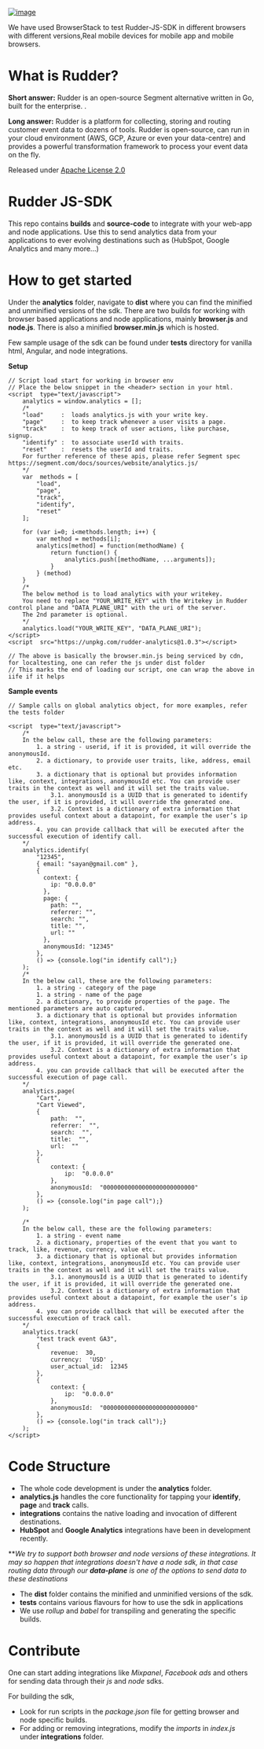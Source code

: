 <a href="https://www.browserstack.com"><img src="https://ci3.googleusercontent.com/proxy/fRtKCNzBZpi9ih7yLQjPyjk7A9PxqJSiy1dTNOrILhk96t0fWP7SRzPd4Hn5mtbbUBydy4zbFkokhaIAs_i98IYStoc64CUjt6bgJnR3J4lRKrZyT3L7N-M7sWO8eXnpWNTQr0cn6CaZ_euFxzzQ1937Zoef_Y7tJuEN_45xzBCoxzu_418PSbZIAY9XSJDQkI_gkqiGN0G9DXpjg89Hgp7Qg3A8CwK0nw6Tv7LudmtFxNmZffIeus-Av_QQZNdumU4I0mOtrSA7z-xrPtmxlGowDkVKIMkxVk_keFoSPFUUcx8ZrHf9I7YBZB1VQUQaovzwCMfckYgNc8dejLIoUx6f_zhSdOzgFNM=s0-d-e1-ft#https://attachment.freshdesk.com/inline/attachment?token=eyJ0eXAiOiJKV1QiLCJhbGciOiJIUzI1NiJ9.eyJpZCI6NDgwMTI3MDkyMjUsImRvbWFpbiI6ImJyb3dzZXJzdGFja2hlbHAuZnJlc2hkZXNrLmNvbSIsImFjY291bnRfaWQiOjExOTkzNjV9.C2upqj448UbAjOSoYmKEHiJ016DthbCU5XIEd-4jFJY" alt="image" title="image"></a>

We have used BrowserStack to test Rudder-JS-SDK in different browsers with different versions,Real mobile devices for mobile app and mobile browsers.

# What is Rudder?

**Short answer:** 
Rudder is an open-source Segment alternative written in Go, built for the enterprise. .

**Long answer:** 
Rudder is a platform for collecting, storing and routing customer event data to dozens of tools. Rudder is open-source, can run in your cloud environment (AWS, GCP, Azure or even your data-centre) and provides a powerful transformation framework to process your event data on the fly.

Released under [Apache License 2.0](https://www.apache.org/licenses/LICENSE-2.0)


# Rudder JS-SDK

This repo contains **builds** and **source-code** to integrate with your web-app and node applications. Use this to send analytics data from your applications to ever evolving destinations such as (HubSpot, Google Analytics and many more...)


# How to get started

Under the **analytics** folder, navigate to **dist** where you can find the minified and unminified versions of the sdk. There are two builds for working with browser based applications and node applications, mainly **browser.js** and **node.js**. There is also a minified **browser.min.js** which is hosted.

Few sample usage of the sdk can be found under **tests** directory for vanilla html, Angular, and node integrations.

**Setup**
```
// Script load start for working in browser env
// Place the below snippet in the <header> section in your html.
<script  type="text/javascript">
	analytics = window.analytics = [];
	/*
	"load"     :  loads analytics.js with your write key.
	"page"     :  to keep track whenever a user visits a page.
	"track"    :  to keep track of user actions, like purchase, signup.
	"identify" :  to associate userId with traits.
	"reset"    :  resets the userId and traits.
	For further reference of these apis, please refer Segment spec https://segment.com/docs/sources/website/analytics.js/
	*/
	var  methods = [
		"load",
		"page",
		"track",
		"identify",
		"reset"
	];

	for (var i=0; i<methods.length; i++) {
		var method = methods[i];
		analytics[method] = function(methodName) {
			return function() {
				analytics.push([methodName, ...arguments]);
			}
		} (method)
	}
	/*
	The below method is to load analytics with your writekey.
	You need to replace "YOUR_WRITE_KEY" with the Writekey in Rudder control plane and "DATA_PLANE_URI" with the uri of the server. 
	The 2nd parameter is optional.
	*/
	analytics.load("YOUR_WRITE_KEY", "DATA_PLANE_URI");
</script>
<script  src="https://unpkg.com/rudder-analytics@1.0.3"></script>

// The above is basically the browser.min.js being serviced by cdn, for localtesting, one can refer the js under dist folder
// This marks the end of loading our script, one can wrap the above in iife if it helps
```
**Sample events**
```
// Sample calls on global analytics object, for more examples, refer the tests folder

<script  type="text/javascript">
	/*
	In the below call, these are the following parameters:
		1. a string - userid, if it is provided, it will override the anonymousId.
		2. a dictionary, to provide user traits, like, address, email etc.
		3. a dictionary that is optional but provides information like, context, integrations, anonymousId etc. You can provide user traits in the context as well and it will set the traits value. 
			3.1. anonymousId is a UUID that is generated to identify the user, if it is provided, it will override the generated one.
			3.2. Context is a dictionary of extra information that provides useful context about a datapoint, for example the user’s ip address.
		4. you can provide callback that will be executed after the successful execution of identify call.
	*/
	analytics.identify(
        "12345",
        { email: "sayan@gmail.com" },
        {
          context: {
            ip: "0.0.0.0"
          },
          page: {
            path: "",
            referrer: "",
            search: "",
            title: "",
            url: ""
          },
          anonymousId: "12345" 
        },
		() => {console.log("in identify call");}
    );
	/*
	In the below call, these are the following parameters:
		1. a string - category of the page
		1. a string - name of the page
		2. a dictionary, to provide properties of the page. The mentioned parameters are auto captured.
		3. a dictionary that is optional but provides information like, context, integrations, anonymousId etc. You can provide user traits in the context as well and it will set the traits value. 
			3.1. anonymousId is a UUID that is generated to identify the user, if it is provided, it will override the generated one.
			3.2. Context is a dictionary of extra information that provides useful context about a datapoint, for example the user’s ip address.
		4. you can provide callback that will be executed after the successful execution of page call.
	*/
	analytics.page(
		"Cart",
		"Cart Viewed",
		{
			path:  "",
			referrer:  "",
			search:  "",
			title:  "",
			url:  ""
		},
		{
			context: {
				ip:  "0.0.0.0"
			},
			anonymousId:  "00000000000000000000000000"
		}, 
		() => {console.log("in page call");}
	);

	/*
	In the below call, these are the following parameters:
		1. a string - event name 
		2. a dictionary, properties of the event that you want to track, like, revenue, currency, value etc.
		3. a dictionary that is optional but provides information like, context, integrations, anonymousId etc. You can provide user traits in the context as well and it will set the traits value. 
			3.1. anonymousId is a UUID that is generated to identify the user, if it is provided, it will override the generated one.
			3.2. Context is a dictionary of extra information that provides useful context about a datapoint, for example the user’s ip address.
		4. you can provide callback that will be executed after the successful execution of track call.
	*/
	analytics.track(
		"test track event GA3",
		{
			revenue:  30,
			currency:  'USD' ,
			user_actual_id:  12345
		},
		{
			context: {
				ip:  "0.0.0.0"
			},
			anonymousId:  "00000000000000000000000000"
		}, 
		() => {console.log("in track call");}
	);
</script>
```


# Code Structure

- The whole code development is under the **analytics** folder.
-  **analytics.js** handles the core functionality for tapping your **identify**, **page** and **track** calls.
-  **integrations** contains the native loading and invocation of different destinations.
-  **HubSpot** and **Google Analytics** integrations have been in development recently.

***We try to support both browser and node versions of these integrations. It may so happen that integrations doesn't have a node sdk, in that case routing data through our **data-plane** is one of the options to send data to these destinations*

- The **dist** folder contains the minified and unminified versions of the sdk.
-  **tests** contains various flavours for how to use the sdk in applications
- We use *rollup* and *babel* for transpiling and generating the specific builds.


# Contribute

One can start adding integrations like *Mixpanel*, *Facebook ads* and others for sending data through their *js* and *node* sdks.

For building the sdk,
- Look for run scripts in the *package.json* file for getting browser and node specific builds.
- For adding or removing integrations, modify the *imports* in *index.js* under **integrations** folder.
